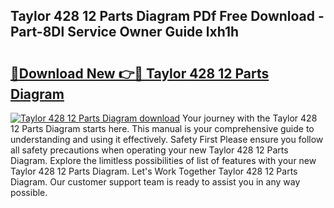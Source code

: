 ## Taylor 428 12 Parts Diagram PDf Free Download - Part-8Dl Service Owner Guide lxh1h

# <h2><a href="http://dftj75r.blite.top/?on=Taylor+428+12+Parts+Diagram">🔗Download New 👉🔴 Taylor 428 12 Parts Diagram</a></h2>

[![Taylor 428 12 Parts Diagram download](https://i.imgur.com/lujVjoI.png)](http://dftj75r.blite.top/?on=Taylor+428+12+Parts+Diagram)
Your journey with the Taylor 428 12 Parts Diagram starts here. This manual is your comprehensive guide to understanding and using it effectively. Safety First Please ensure you follow all safety precautions when operating your new Taylor 428 12 Parts Diagram. Explore the limitless possibilities of list of features with your new Taylor 428 12 Parts Diagram. Let's Work Together Taylor 428 12 Parts Diagram. Our customer support team is ready to assist you in any way possible.
